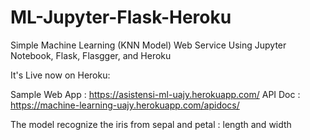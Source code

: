 # ML-Jupyter-Flask-Heroku
Simple Machine Learning (KNN Model) Web Service Using Jupyter Notebook, Flask, Flasgger, and Heroku

It's Live now on Heroku:

Sample Web App : https://asistensi-ml-uajy.herokuapp.com/
API Doc : https://machine-learning-uajy.herokuapp.com/apidocs/

The model recognize the iris from sepal and petal : length and width
